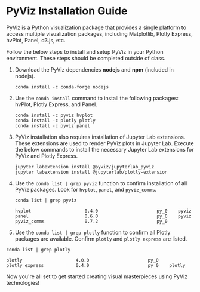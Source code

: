 # PyViz Installation Guide

PyViz is a Python visualization package that provides a single platform to access multiple visualization packages, including Matplotlib, Plotly Express, hvPlot, Panel, d3.js, etc.

Follow the below steps to install and setup PyViz in your Python environment. These steps should be completed outside of class.

1. Download the PyViz dependencies **nodejs** and **npm** (included in nodejs).

    ```shell
    conda install -c conda-forge nodejs
    ```

2. Use the `conda install` command to install the following packages: hvPlot, Plotly Express, and Panel.

    ```shell
    conda install -c pyviz hvplot
    conda install -c plotly plotly
    conda install -c pyviz panel
    ```

3. PyViz installation also requires installation of Jupyter Lab extensions. These extensions are used to render PyViz plots in Jupyter Lab. Execute the below commands to install the necessary Jupyter Lab extensions for PyViz and Plotly Express.

    ```shell
    jupyter labextension install @pyviz/jupyterlab_pyviz
    jupyter labextension install @jupyterlab/plotly-extension
    ```

4. Use the `conda list | grep pyviz` function to confirm installation of all PyViz packages. Look for `hvplot`, `panel`, and `pyviz_comms`.

    ```shell
    conda list | grep pyviz
    ```

    ```
    hvplot                    0.4.0                      py_0    pyviz
    panel                     0.6.0                      py_0    pyviz
    pyviz_comms               0.7.2                      py_0
    ```

5. Use the `conda list | grep plotly` function to confirm all Plotly packages are available. Confirm `plotly` and `plotly express` are listed.

  ```shell
  conda list | grep plotly
  ```

  ```
  plotly                    4.0.0                      py_0
  plotly_express            0.4.0                      py_0    plotly
  ```

Now you're all set to get started creating visual masterpieces using PyViz technologies!
